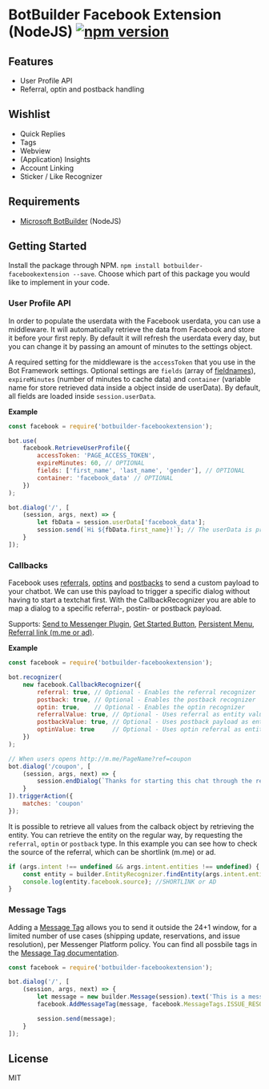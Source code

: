 # BotBuilder Facebook Extension (NodeJS) [![npm version](https://badge.fury.io/js/botbuilder-facebookextension.svg)](https://badge.fury.io/js/botbuilder-facebookextension)

## Features
* User Profile API
* Referral, optin and postback handling

## Wishlist
* Quick Replies
* Tags
* Webview
* (Application) Insights
* Account Linking
* Sticker / Like Recognizer

## Requirements
* [Microsoft BotBuilder](https://github.com/Microsoft/BotBuilder) (NodeJS)

## Getting Started
Install the package through NPM. `npm install botbuilder-facebookextension --save`. Choose which part of this package you would like to implement in your code.

### User Profile API 
In order to populate the userdata with the Facebook userdata, you can use a middleware. It will automatically retrieve the data from Facebook and store it before your first reply. By default it will refresh the userdata every day, but you can change it by passing an amount of minutes to the settings object.

A required setting for the middleware is the `accessToken` that you use in the Bot Framework settings. Optional settings are `fields` (array of [fieldnames](https://developers.facebook.com/docs/messenger-platform/user-profile)), `expireMinutes` (number of minutes to cache data) and `container` (variable name for store retrieved data inside a object inside de userData). By default, all fields are loaded inside `session.userData`. 

**Example**
```javascript
const facebook = require('botbuilder-facebookextension');

bot.use(
    facebook.RetrieveUserProfile({
        accessToken: 'PAGE_ACCESS_TOKEN',
        expireMinutes: 60, // OPTIONAL
        fields: ['first_name', 'last_name', 'gender'], // OPTIONAL
        container: 'facebook_data' // OPTIONAL
    })
);

bot.dialog('/', [
    (session, args, next) => {
        let fbData = session.userData['facebook_data'];
        session.send(`Hi ${fbData.first_name}!`); // The userData is prepopulated by the middleware
    }
]);
```

### Callbacks
Facebook uses [referrals](https://developers.facebook.com/docs/messenger-platform/webhook-reference/referral), [optins](https://developers.facebook.com/docs/messenger-platform/webhook-reference/optins) and [postbacks](https://developers.facebook.com/docs/messenger-platform/webhook-reference/postback) to send a custom payload to your chatbot. We can use this payload to trigger a specific dialog without having to start a textchat first. With the CallbackRecognizer you are able to map a dialog to a specific referral-, postin- or postback payload. 

Supports: [Send to Messenger Plugin](https://developers.facebook.com/docs/messenger-platform/plugin-reference/send-to-messenger), [Get Started Button](https://developers.facebook.com/docs/messenger-platform/messenger-profile/get-started-button), [Persistent Menu](https://developers.facebook.com/docs/messenger-platform/messenger-profile/persistent-menu), [Referral link (m.me or ad)](https://developers.facebook.com/docs/messenger-platform/webhook-reference/referral).

**Example**
```javascript
const facebook = require('botbuilder-facebookextension');

bot.recognizer(
    new facebook.CallbackRecognizer({
        referral: true, // Optional - Enables the referral recognizer
        postback: true, // Optional - Enables the postback recognizer
        optin: true,    // Optional - Enables the optin recognizer
        referralValue: true, // Optional - Uses referral as entity value
        postbackValue: true, // Optional - Uses postback payload as entity value
        optinValue: true     // Optional - Uses optin referral as entity value
    })
);

// When users opens http://m.me/PageName?ref=coupon
bot.dialog('/coupon', [
    (session, args, next) => {
        session.endDialog(`Thanks for starting this chat through the referral link!`)
    }
]).triggerAction({
    matches: 'coupon'
});
```

It is possible to retrieve all values from the calback object by retrieving the entity. You can retrieve the entity on the regular way, by requesting the `referral`, `optin` or `postback` type. In this example you can see how to check the source of the referral, which can be shortlink (m.me) or ad.

```javascript
if (args.intent !== undefined && args.intent.entities !== undefined) {
    const entity = builder.EntityRecognizer.findEntity(args.intent.entities, 'referral'); // or 'postback' / 'optin'
    console.log(entity.facebook.source); //SHORTLINK or AD
}
```

### Message Tags
Adding a [Message Tag](https://developers.facebook.com/docs/messenger-platform/send-api-reference/tags/) allows you to send it outside the 24+1 window, for a limited number of use cases (shipping update, reservations, and issue resolution), per Messenger Platform policy. You can find all possbile tags in the [Message Tag documentation](https://developers.facebook.com/docs/messenger-platform/send-api-reference/tags/).

```javascript
const facebook = require('botbuilder-facebookextension');

bot.dialog('/', [
    (session, args, next) => {
        let message = new builder.Message(session).text('This is a message with the ISSUE_RESOLUTION tag');
        facebook.AddMessageTag(message, facebook.MessageTags.ISSUE_RESOLUTION); 

        session.send(message);
    }
]);
```

## License
MIT